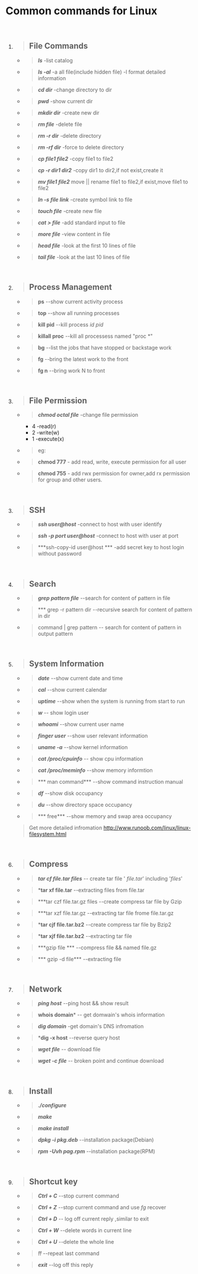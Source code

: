 

# **Common commands for Linux**
<br>

1. >  ## File Commands
	+ >    ***ls*** 				    -list catalog
	+ >    ***ls -al***				 -a all file(include hidden file) -l format detailed information
    + >    ***cd dir***				 -change directory to dir 
    + >    ***pwd*** 				   -show current dir
	+ >    ***mkdir dir***			  -create new dir
	+ >    ***rm file***				-delete file
	+ >    ***rm -r dir***			  -delete directory
	+ >    ***rm -rf dir***			 -force to delete directory
	+ >    ***cp file1 file2*** 		-copy file1 to file2
	+ >    ***cp -r dir1 dir2*** 	   -copy dir1 to dir2,if not exist,create it
	+ >    ***mv file1 file2*** 		 move || rename file1 to file2,if exist,move file1 to file2
	+ >    ***ln -s file link***         -create symbol link to file
	+ >    ***touch file***			   -create new file
	+ >    ***cat > file*** 					-add standard input to file
	+ >    ***more file***				-view content in file
	+ >    ***head file***				-look at the first 10 lines of file
	+ >    ***tail file***				-look at the last 10 lines of file

<br>

2. > ## Process Management
	- > **ps**            --show current activity process
	+ > **top**  --show all running processes
	- > **kill pid**  --kill process *id pid*
	- > **killall proc** --kill all processess named "proc \*"
	- > **bg**      --list the jobs that have stopped or backstage work
	- > **fg**  --bring the latest work to the front
	- > **fg n** --bring work N to front


<br>

3. > ## File Permission
	- > ***chmod octal file***     -change file permission
		+ 4 -read(r)
		+ 2 -write(w)
		+ 1 -execute(x)
	- > eg:
	
	- > **chmod 777** - add read, write, execute permission for all user
	
	- > **chmod 755** - add rwx permission for owner,add rx permission for group and other users.

<br>

3. > ## SSH
	- > ***ssh user@host***   -connect to host with user identify
	- > ***ssh -p port user@host*** -connect to host with user at port
	- > ***ssh-copy-id user@host *** -add secret key to host login without password

<br>

4. >## Search
	- > ***grep pattern file***  --search for content of pattern in file
	- > *** grep -r pattern dir  --recursive search for content of pattern in dir
	- > command | grep pattern  -- search for content of pattern in output pattern

<br>

5. > ## System Information
	- > ***date***   --show current date and time
	- > ***cal***   --show current calendar
	- > ***uptime***  --show when the system is running from start to run 
	- > ***w***		-- show login user
	- > ***whoami*** --show current user name
	- > ***finger user*** --show user relevant information
	- > ***uname -a***  --show kernel information
	- >***cat /proc/cpuinfo***   -- show cpu information
	- > ***cat /proc/meminfo*** --show memory informtion
	- > *** man command***  --show command instruction manual
	- > ***df*** --show disk occupancy
	- > ***du*** --show directory space occupancy
	- > *** free*** --show memory and swap area occupancy

	> Get more detailed infromation http://www.runoob.com/linux/linux-filesystem.html
<br>

6. > ## Compress
	- > ***tar cf file.tar files*** -- create tar file ' *file.tar*' including '*files*'
	- > ***tar xf file.tar** --extracting files from file.tar
	- > ***tar czf file.tar.gz files --create compress tar file by Gzip
	- > ***tar xzf file.tar.gz --extracting tar file frome file.tar.gz
	- > ***tar cjf file.tar.bz2** --create compress tar file by Bzip2
	- > ***tar xjf file.tar.bz2**  --extracting tar file 
	- > ***gzip file *** --compress file && named file.gz
	- > *** gzip -d file*** --extracting file
<br>


7. > ## Network
	- > ***ping host*** --ping host && show result
	- > **whois domain*** -- get domwain's whois information
	- > ***dig domain*** -get domain's DNS infromation
	- > ***dig -x host** --reverse query host
	- > ***wget file*** -- download file
	- > ***wget -c file*** -- broken point and continue download

<br>

8. > ## Install
   - > ***./configure***
   - > ***make***
   - > ***make install***
   - >***dpkg -i pkg.deb***  --installation package(Debian)
   - > ***rpm -Uvh pag.rpm*** --installation package(RPM)

<br>

9. > ## Shortcut key
	- > ***Ctrl + C*** --stop current command
	- > ***Ctrl + Z*** --stop current command and use *fg* recover
	- > ***Ctrl + D*** -- log off current reply ,similar to exit
	- > ***Ctrl + W*** --delete words in current line
	- > ***Ctrl + U*** --delete the whole line
	- > ***!!*** --repeat last command
	- > ***exit*** --log off this reply
